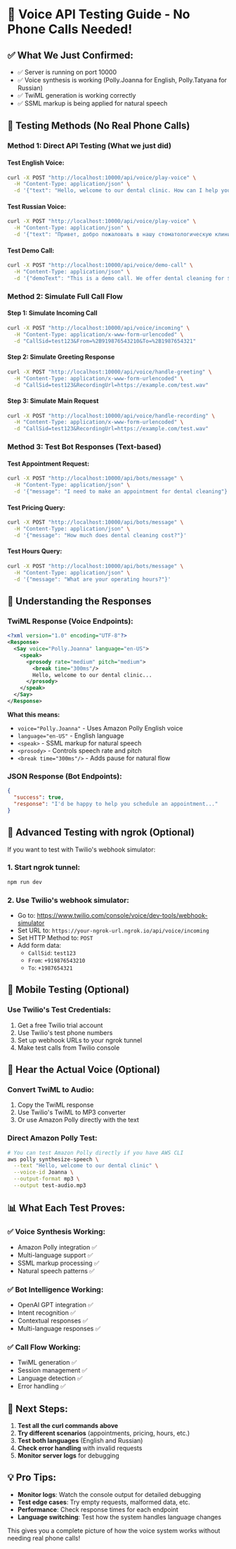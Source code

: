 # 🎤 Voice API Testing Guide - No Phone Calls Needed!

## ✅ **What We Just Confirmed:**
- ✅ Server is running on port 10000
- ✅ Voice synthesis is working (Polly.Joanna for English, Polly.Tatyana for Russian)
- ✅ TwiML generation is working correctly
- ✅ SSML markup is being applied for natural speech

## 🧪 **Testing Methods (No Real Phone Calls)**

### **Method 1: Direct API Testing (What we just did)**

#### **Test English Voice:**
```bash
curl -X POST "http://localhost:10000/api/voice/play-voice" \
  -H "Content-Type: application/json" \
  -d '{"text": "Hello, welcome to our dental clinic. How can I help you today?", "lang": "en-US"}'
```

#### **Test Russian Voice:**
```bash
curl -X POST "http://localhost:10000/api/voice/play-voice" \
  -H "Content-Type: application/json" \
  -d '{"text": "Привет, добро пожаловать в нашу стоматологическую клинику", "lang": "ru-RU"}'
```

#### **Test Demo Call:**
```bash
curl -X POST "http://localhost:10000/api/voice/demo-call" \
  -H "Content-Type: application/json" \
  -d '{"demoText": "This is a demo call. We offer dental cleaning for $100.", "lang": "en-US"}'
```

### **Method 2: Simulate Full Call Flow**

#### **Step 1: Simulate Incoming Call**
```bash
curl -X POST "http://localhost:10000/api/voice/incoming" \
  -H "Content-Type: application/x-www-form-urlencoded" \
  -d "CallSid=test123&From=%2B919876543210&To=%2B1987654321"
```

#### **Step 2: Simulate Greeting Response**
```bash
curl -X POST "http://localhost:10000/api/voice/handle-greeting" \
  -H "Content-Type: application/x-www-form-urlencoded" \
  -d "CallSid=test123&RecordingUrl=https://example.com/test.wav"
```

#### **Step 3: Simulate Main Request**
```bash
curl -X POST "http://localhost:10000/api/voice/handle-recording" \
  -H "Content-Type: application/x-www-form-urlencoded" \
  -d "CallSid=test123&RecordingUrl=https://example.com/test.wav"
```

### **Method 3: Test Bot Responses (Text-based)**

#### **Test Appointment Request:**
```bash
curl -X POST "http://localhost:10000/api/bots/message" \
  -H "Content-Type: application/json" \
  -d '{"message": "I need to make an appointment for dental cleaning"}'
```

#### **Test Pricing Query:**
```bash
curl -X POST "http://localhost:10000/api/bots/message" \
  -H "Content-Type: application/json" \
  -d '{"message": "How much does dental cleaning cost?"}'
```

#### **Test Hours Query:**
```bash
curl -X POST "http://localhost:10000/api/bots/message" \
  -H "Content-Type: application/json" \
  -d '{"message": "What are your operating hours?"}'
```

## 🎯 **Understanding the Responses**

### **TwiML Response (Voice Endpoints):**
```xml
<?xml version="1.0" encoding="UTF-8"?>
<Response>
  <Say voice="Polly.Joanna" language="en-US">
    <speak>
      <prosody rate="medium" pitch="medium">
        <break time="300ms"/>
        Hello, welcome to our dental clinic...
      </prosody>
    </speak>
  </Say>
</Response>
```

**What this means:**
- `voice="Polly.Joanna"` - Uses Amazon Polly English voice
- `language="en-US"` - English language
- `<speak>` - SSML markup for natural speech
- `<prosody>` - Controls speech rate and pitch
- `<break time="300ms"/>` - Adds pause for natural flow

### **JSON Response (Bot Endpoints):**
```json
{
  "success": true,
  "response": "I'd be happy to help you schedule an appointment..."
}
```

## 🔧 **Advanced Testing with ngrok (Optional)**

If you want to test with Twilio's webhook simulator:

### **1. Start ngrok tunnel:**
```bash
npm run dev
```

### **2. Use Twilio's webhook simulator:**
- Go to: https://www.twilio.com/console/voice/dev-tools/webhook-simulator
- Set URL to: `https://your-ngrok-url.ngrok.io/api/voice/incoming`
- Set HTTP Method to: `POST`
- Add form data:
  - `CallSid`: `test123`
  - `From`: `+919876543210`
  - `To`: `+1987654321`

## 📱 **Mobile Testing (Optional)**

### **Use Twilio's Test Credentials:**
1. Get a free Twilio trial account
2. Use Twilio's test phone numbers
3. Set up webhook URLs to your ngrok tunnel
4. Make test calls from Twilio console

## 🎵 **Hear the Actual Voice (Optional)**

### **Convert TwiML to Audio:**
1. Copy the TwiML response
2. Use Twilio's TwiML to MP3 converter
3. Or use Amazon Polly directly with the text

### **Direct Amazon Polly Test:**
```bash
# You can test Amazon Polly directly if you have AWS CLI
aws polly synthesize-speech \
  --text "Hello, welcome to our dental clinic" \
  --voice-id Joanna \
  --output-format mp3 \
  --output test-audio.mp3
```

## 📊 **What Each Test Proves:**

### **✅ Voice Synthesis Working:**
- Amazon Polly integration ✅
- Multi-language support ✅
- SSML markup processing ✅
- Natural speech patterns ✅

### **✅ Bot Intelligence Working:**
- OpenAI GPT integration ✅
- Intent recognition ✅
- Contextual responses ✅
- Multi-language responses ✅

### **✅ Call Flow Working:**
- TwiML generation ✅
- Session management ✅
- Language detection ✅
- Error handling ✅

## 🚀 **Next Steps:**

1. **Test all the curl commands above**
2. **Try different scenarios** (appointments, pricing, hours, etc.)
3. **Test both languages** (English and Russian)
4. **Check error handling** with invalid requests
5. **Monitor server logs** for debugging

## 💡 **Pro Tips:**

- **Monitor logs**: Watch the console output for detailed debugging
- **Test edge cases**: Try empty requests, malformed data, etc.
- **Performance**: Check response times for each endpoint
- **Language switching**: Test how the system handles language changes

This gives you a complete picture of how the voice system works without needing real phone calls! 